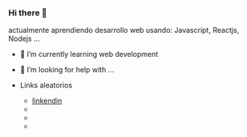 ### Hi there 👋

<!--
**0ozen/0ozen** is a ✨ _special_ ✨ repository because its `README.md` (this file) appears on your GitHub profile.
-->
actualmente aprendiendo desarrollo web usando: Javascript, Reactjs, Nodejs ...



- 🌱 I’m currently learning web development

- 🤔 I’m looking for help with ...

- Links aleatorios 
    - [linkendin](https://www.linkedin.com/in/jhean-undifined/)
    -
    -
    -

